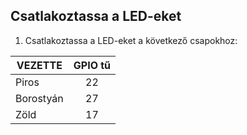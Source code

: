 ## Csatlakoztassa a LED-eket

1. Csatlakoztassa a LED-eket a következő csapokhoz:

| VEZETTE   | GPIO tű |
| --------- |:-------:|
| Piros     |   22    |
| Borostyán |   27    |
| Zöld      |   17    |